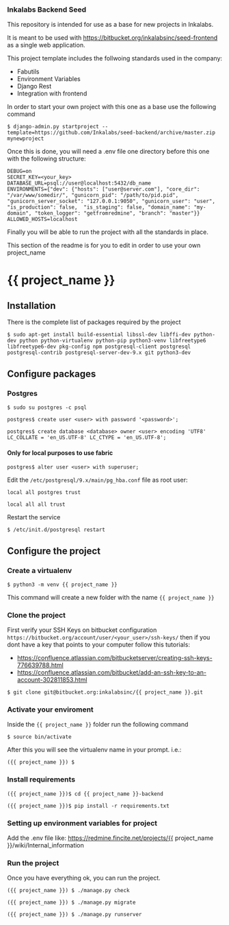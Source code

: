 ### Inkalabs Backend Seed

This repository is intended for use as a base for new projects in Inkalabs.

It is meant to be used with https://bitbucket.org/inkalabsinc/seed-frontend as a single web application.

This project template includes the follwoing standards used in the company:

* Fabutils
* Environment Variables
* Django Rest
* Integration with frontend

In order to start your own project with this one as a base use the following command

```
$ django-admin.py startproject --template=https://github.com/Inkalabs/seed-backend/archive/master.zip mynewproject
```

Once this is done, you will need a .env file one directory before this one with the following structure:

```
DEBUG=on
SECRET_KEY=<your_key>
DATABASE_URL=psql://user@localhost:5432/db_name
ENVIRONMENTS={"dev": {"hosts": ["user@server.com"], "core_dir": "/var/www/somedir/", "gunicorn_pid": "/path/to/pid.pid", "gunicorn_server_socket": "127.0.0.1:9050", "gunicorn_user": "user", "is_production": false,  "is_staging": false, "domain_name": "my-domain", "token_logger": "getfromredmine", "branch": "master"}}
ALLOWED_HOSTS=localhost
```

Finally you will be able to run the project with all the standards in place.


This section of the readme is for you to edit in order to use your own project_name

# {{ project_name }}


## Installation
There is the complete list of packages required by the project
```
$ sudo apt-get install build-essential libssl-dev libffi-dev python-dev python python-virtualenv python-pip python3-venv libfreetype6 libfreetype6-dev pkg-config npm postgresql-client postgresql postgresql-contrib postgresql-server-dev-9.x git python3-dev
```

## Configure packages

### Postgres

```
$ sudo su postgres -c psql

postgres$ create user <user> with password '<password>';

postgres$ create database <database> owner <user> encoding 'UTF8' LC_COLLATE = 'en_US.UTF-8' LC_CTYPE = 'en_US.UTF-8';
```

#### Only for local purposes to use fabric

```
postgres$ alter user <user> with superuser;
```

Edit the `/etc/postgresql/9.x/main/pg_hba.conf` file as root user:

```
local all postgres trust

local all all trust
```

Restart the service

```
$ /etc/init.d/postgresql restart
```

## Configure the project
### Create a virtualenv

```
$ python3 -m venv {{ project_name }}
```

This command will create a new folder with the name `{{ project_name }}`

### Clone the project

First verify your SSH Keys on bitbucket configuration `https://bitbucket.org/account/user/<your_user>/ssh-keys/`
then if you dont have a key that points to your computer follow this tutorials:

* https://confluence.atlassian.com/bitbucketserver/creating-ssh-keys-776639788.html
* https://confluence.atlassian.com/bitbucket/add-an-ssh-key-to-an-account-302811853.html

```
$ git clone git@bitbucket.org:inkalabsinc/{{ project_name }}.git
```

### Activate your enviroment
Inside the `{{ project_name }}` folder run the following command

```
$ source bin/activate
```

After this you will see the virtualenv name in your prompt. i.e.:

```
({{ project_name }}) $
```

### Install requirements
```
({{ project_name }})$ cd {{ project_name }}-backend

({{ project_name }})$ pip install -r requirements.txt
```

### Setting up environment variables for project

Add the .env file like: https://redmine.fincite.net/projects/{{ project_name }}/wiki/Internal_information

### Run the project

Once you have everything ok, you can run the project.

```
({{ project_name }}) $ ./manage.py check

({{ project_name }}) $ ./manage.py migrate

({{ project_name }}) $ ./manage.py runserver
```
